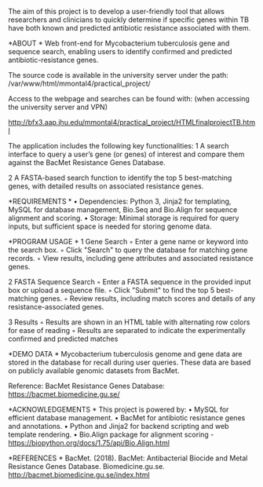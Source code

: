 The aim of this project is to develop a user-friendly tool that allows researchers and
clinicians to quickly determine if specific genes within TB have both known and predicted
antibiotic resistance associated with them.

*ABOUT *
Web front-end for Mycobacterium tuberculosis gene and sequence search, enabling users to identify confirmed and predicted antibiotic-resistance genes.

The source code is available in the university server under the path:
/var/www/html/mmontal4/practical_project/


Access to the webpage and searches can be found with: (when accessing the university server and VPN)

http://bfx3.aap.jhu.edu/mmontal4/practical_project/HTMLfinalprojectTB.html


The application includes the following key functionalities:
1	A search interface to query a user’s gene (or genes) of interest and compare them against the BacMet Resistance Genes Database.

2	A FASTA-based search function to identify the top 5 best-matching genes, with detailed results on associated resistance genes.


*REQUIREMENTS *
	•	Dependencies: Python 3, Jinja2 for templating, MySQL for database management, Bio.Seq and Bio.Align for sequence alignment and scoring.
	•	Storage: Minimal storage is required for query inputs, but sufficient space is needed for storing genome data.


*PROGRAM USAGE *
1	Gene Search
	◦	Enter a gene name or keyword into the search box.
	◦	Click "Search" to query the database for matching gene records.
	◦	View results, including gene attributes and associated resistance genes.

2	FASTA Sequence Search
	◦	Enter a FASTA sequence in the provided input box or upload a sequence file.
	◦	Click "Submit" to find the top 5 best-matching genes.
	◦	Review results, including match scores and details of any resistance-associated genes.

3	Results
	◦	Results are shown in an HTML table with alternating row colors for ease of reading
	◦	Results are separated to indicate the experimentally confirmed and predicted matches


*DEMO DATA *
Mycobacterium tuberculosis genome and gene data are stored in the database for recall during user queries. These data are based on publicly available genomic datasets from BacMet.

Reference: BacMet Resistance Genes Database: https://bacmet.biomedicine.gu.se/


*ACKNOWLEDGEMENTS *
This project is powered by:
	•	MySQL for efficient database management.
	•	BacMet for antibiotic resistance genes and annotations.
	•	Python and Jinja2 for backend scripting and web template rendering.
	•	Bio.Align package for alignment scoring - https://biopython.org/docs/1.75/api/Bio.Align.html


*REFERENCES *
BacMet. (2018). BacMet: Antibacterial Biocide and Metal Resistance Genes Database. Biomedicine.gu.se. http://bacmet.biomedicine.gu.se/index.html





